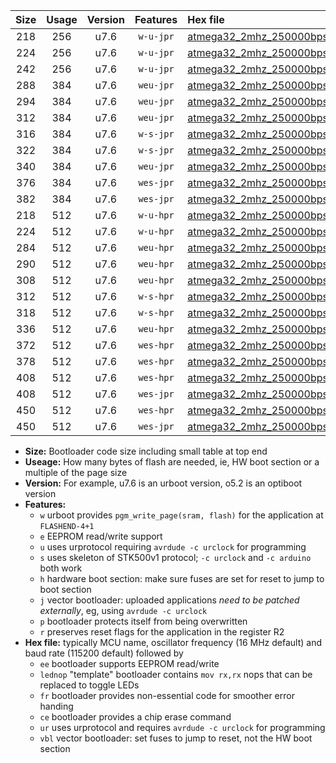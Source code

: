 |Size|Usage|Version|Features|Hex file|
|:-:|:-:|:-:|:-:|:--|
|218|256|u7.6|`w-u-jpr`|[atmega32_2mhz_250000bps_ur_vbl.hex](https://raw.githubusercontent.com/stefanrueger/urboot/main/atmega32_2mhz_250000bps_ur_vbl.hex)|
|224|256|u7.6|`w-u-jpr`|[atmega32_2mhz_250000bps_lednop_ur_vbl.hex](https://raw.githubusercontent.com/stefanrueger/urboot/main/atmega32_2mhz_250000bps_lednop_ur_vbl.hex)|
|242|256|u7.6|`w-u-jpr`|[atmega32_2mhz_250000bps_lednop_fr_ur_vbl.hex](https://raw.githubusercontent.com/stefanrueger/urboot/main/atmega32_2mhz_250000bps_lednop_fr_ur_vbl.hex)|
|288|384|u7.6|`weu-jpr`|[atmega32_2mhz_250000bps_ee_ur_vbl.hex](https://raw.githubusercontent.com/stefanrueger/urboot/main/atmega32_2mhz_250000bps_ee_ur_vbl.hex)|
|294|384|u7.6|`weu-jpr`|[atmega32_2mhz_250000bps_ee_lednop_ur_vbl.hex](https://raw.githubusercontent.com/stefanrueger/urboot/main/atmega32_2mhz_250000bps_ee_lednop_ur_vbl.hex)|
|312|384|u7.6|`weu-jpr`|[atmega32_2mhz_250000bps_ee_lednop_fr_ur_vbl.hex](https://raw.githubusercontent.com/stefanrueger/urboot/main/atmega32_2mhz_250000bps_ee_lednop_fr_ur_vbl.hex)|
|316|384|u7.6|`w-s-jpr`|[atmega32_2mhz_250000bps_vbl.hex](https://raw.githubusercontent.com/stefanrueger/urboot/main/atmega32_2mhz_250000bps_vbl.hex)|
|322|384|u7.6|`w-s-jpr`|[atmega32_2mhz_250000bps_lednop_vbl.hex](https://raw.githubusercontent.com/stefanrueger/urboot/main/atmega32_2mhz_250000bps_lednop_vbl.hex)|
|340|384|u7.6|`weu-jpr`|[atmega32_2mhz_250000bps_ee_lednop_fr_ce_ur_vbl.hex](https://raw.githubusercontent.com/stefanrueger/urboot/main/atmega32_2mhz_250000bps_ee_lednop_fr_ce_ur_vbl.hex)|
|376|384|u7.6|`wes-jpr`|[atmega32_2mhz_250000bps_ee_vbl.hex](https://raw.githubusercontent.com/stefanrueger/urboot/main/atmega32_2mhz_250000bps_ee_vbl.hex)|
|382|384|u7.6|`wes-jpr`|[atmega32_2mhz_250000bps_ee_lednop_vbl.hex](https://raw.githubusercontent.com/stefanrueger/urboot/main/atmega32_2mhz_250000bps_ee_lednop_vbl.hex)|
|218|512|u7.6|`w-u-hpr`|[atmega32_2mhz_250000bps_ur.hex](https://raw.githubusercontent.com/stefanrueger/urboot/main/atmega32_2mhz_250000bps_ur.hex)|
|224|512|u7.6|`w-u-hpr`|[atmega32_2mhz_250000bps_lednop_ur.hex](https://raw.githubusercontent.com/stefanrueger/urboot/main/atmega32_2mhz_250000bps_lednop_ur.hex)|
|284|512|u7.6|`weu-hpr`|[atmega32_2mhz_250000bps_ee_ur.hex](https://raw.githubusercontent.com/stefanrueger/urboot/main/atmega32_2mhz_250000bps_ee_ur.hex)|
|290|512|u7.6|`weu-hpr`|[atmega32_2mhz_250000bps_ee_lednop_ur.hex](https://raw.githubusercontent.com/stefanrueger/urboot/main/atmega32_2mhz_250000bps_ee_lednop_ur.hex)|
|308|512|u7.6|`weu-hpr`|[atmega32_2mhz_250000bps_ee_lednop_fr_ur.hex](https://raw.githubusercontent.com/stefanrueger/urboot/main/atmega32_2mhz_250000bps_ee_lednop_fr_ur.hex)|
|312|512|u7.6|`w-s-hpr`|[atmega32_2mhz_250000bps.hex](https://raw.githubusercontent.com/stefanrueger/urboot/main/atmega32_2mhz_250000bps.hex)|
|318|512|u7.6|`w-s-hpr`|[atmega32_2mhz_250000bps_lednop.hex](https://raw.githubusercontent.com/stefanrueger/urboot/main/atmega32_2mhz_250000bps_lednop.hex)|
|336|512|u7.6|`weu-hpr`|[atmega32_2mhz_250000bps_ee_lednop_fr_ce_ur.hex](https://raw.githubusercontent.com/stefanrueger/urboot/main/atmega32_2mhz_250000bps_ee_lednop_fr_ce_ur.hex)|
|372|512|u7.6|`wes-hpr`|[atmega32_2mhz_250000bps_ee.hex](https://raw.githubusercontent.com/stefanrueger/urboot/main/atmega32_2mhz_250000bps_ee.hex)|
|378|512|u7.6|`wes-hpr`|[atmega32_2mhz_250000bps_ee_lednop.hex](https://raw.githubusercontent.com/stefanrueger/urboot/main/atmega32_2mhz_250000bps_ee_lednop.hex)|
|408|512|u7.6|`wes-hpr`|[atmega32_2mhz_250000bps_ee_lednop_fr.hex](https://raw.githubusercontent.com/stefanrueger/urboot/main/atmega32_2mhz_250000bps_ee_lednop_fr.hex)|
|408|512|u7.6|`wes-jpr`|[atmega32_2mhz_250000bps_ee_lednop_fr_vbl.hex](https://raw.githubusercontent.com/stefanrueger/urboot/main/atmega32_2mhz_250000bps_ee_lednop_fr_vbl.hex)|
|450|512|u7.6|`wes-hpr`|[atmega32_2mhz_250000bps_ee_lednop_fr_ce.hex](https://raw.githubusercontent.com/stefanrueger/urboot/main/atmega32_2mhz_250000bps_ee_lednop_fr_ce.hex)|
|450|512|u7.6|`wes-jpr`|[atmega32_2mhz_250000bps_ee_lednop_fr_ce_vbl.hex](https://raw.githubusercontent.com/stefanrueger/urboot/main/atmega32_2mhz_250000bps_ee_lednop_fr_ce_vbl.hex)|

- **Size:** Bootloader code size including small table at top end
- **Useage:** How many bytes of flash are needed, ie, HW boot section or a multiple of the page size
- **Version:** For example, u7.6 is an urboot version, o5.2 is an optiboot version
- **Features:**
  + `w` urboot provides `pgm_write_page(sram, flash)` for the application at `FLASHEND-4+1`
  + `e` EEPROM read/write support
  + `u` uses urprotocol requiring `avrdude -c urclock` for programming
  + `s` uses skeleton of STK500v1 protocol; `-c urclock` and `-c arduino` both work
  + `h` hardware boot section: make sure fuses are set for reset to jump to boot section
  + `j` vector bootloader: uploaded applications *need to be patched externally*, eg, using `avrdude -c urclock`
  + `p` bootloader protects itself from being overwritten
  + `r` preserves reset flags for the application in the register R2
- **Hex file:** typically MCU name, oscillator frequency (16 MHz default) and baud rate (115200 default) followed by
  + `ee` bootloader supports EEPROM read/write
  + `lednop` "template" bootloader contains `mov rx,rx` nops that can be replaced to toggle LEDs
  + `fr` bootloader provides non-essential code for smoother error handing
  + `ce` bootloader provides a chip erase command
  + `ur` uses urprotocol and requires `avrdude -c urclock` for programming
  + `vbl` vector bootloader: set fuses to jump to reset, not the HW boot section
